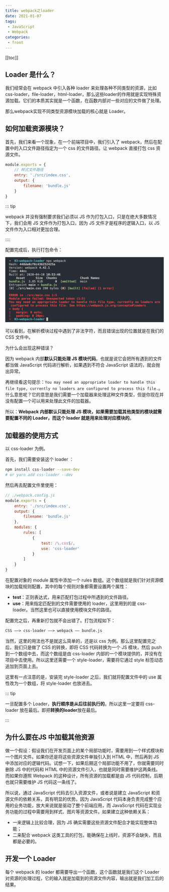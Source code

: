 ```yaml
---
title: webpack之loader
date: 2021-01-07
tags:
 - JavaScript
 - Webpack
categories:
 - front
---
```


[[toc]]

## Loader 是什么？

我们经常会在 webpack 中引入各种 loader 来处理各种不同类型的资源，比如css-loader，file-loader，html-loader，那么这些loader的作用就是实现特殊资源加载。它们的本质其实就是一个函数，在函数内部对一些对应的文件做了处理。

那么webpack实现不同类型资源模块加载的核心就是 Loader。

## 如何加载资源模块？

首先，我们来看一个现象，在一个前端项目中，我们引入了 webpack，然后在配置中的入口文件路径指定为一个 css 的文件路径。让 webpack 直接打包 css 资源文件。

```javascript
module.exports = {
    // 样式文件路径
    entry: './src/index.css',
    output: {
        filename: 'bundle.js'
    }
}
```

::: tip

webpack 并没有强制要求我们必须以 JS 作为打包入口，只是在绝大多数情况下，我们会用 JS 文件作为打包入口，因为 JS  文件才是程序的逻辑入口，以 JS 文件作为入口相对更加合理。

::::

配置完成后，执行打包命令：

![](../imgs/wepack_noloadercss.png)

可以看到，在解析模块过程中遇到了非法字符，而且错误出现的位置就是在我们的CSS 文件中。

为什么会出现这种错误？

因为 webpack 内部**默认只能处理 JS 模块代码**。也就是说它会把所有遇到的文件都当做 JavaScript 代码进行解析，如果遇到不符合 JavaScript 语法的，就会抛出异常。

再继续看这句提示：`You may need an appropriate loader to handle this file type, currently no loaders are configured to process this file.`。什么意思呢？它的意思是我们需要一个加载器来处理这种文件类型，但是你现在并没有配置一个可以用来处理此文件的加载器。

所以：**Webpack 内部默认只能处理 JS 模块，如果需要加载其他类型的模块就需要配置不同的 Loader，而这个 loader 就是用来处理对应模块的**。

## 加载器的使用方式

以 css-loader 为例。

首先，我们需要安装这个 loader ：

```sh
npm install css-loader --save-dev
# or yarn add css-loader --dev
```

然后再去配置文件里使用：

```javascript
// ./webpack.config.js
module.exports = {
    entry: './src/index.css',
    output: {
        filename: 'bundle.js'
    },
    modules: {
        rules: [
            {
                test: /\.css$/,
                use: 'css-loader'
            }
        ]
    }
}
```

在配置对象的 module 属性中添加一个 rules 数组。这个数组就是我们针对资源模块的加载规则配置，其中的每个规则对象都需要设置两个属性：

- **test**：正则表达式，用来匹配打包过程中所遇到的文件路径。
- **use**：用来指定匹配到的文件需要使用的 loader，这里用到的是 css-loader。当然这里也可以直接使用模块文件的路径。

配置完之后，再重新打包就不会出错了。打包流程如下：

```md
CSS ——> css-loader ——> webpack —— bundle.js
```

当然，这里的用法也不是就这么简单的，还是以 css 为例。那么这里配置完之后，我们只是做了 CSS 的转换，即将 CSS 代码转换为一个 JS 模块，然后 push 到一个数组中去，而这个数组是由 css-loader 内部的一个模块提供的，并没有在项目中去使用。所以这里还需要一个 style-loader，需要将它通过 style 标签动态追加到页面上去。

这里有一点注意的是，安装完 style-loader 之后，我们就将配置文件中的 use 属性改为一个数组，将 style-loader 也放进去。

::: tip

一旦配置多个 Loader，**执行顺序是从后往前执行的**，所以这里一定要将 css-loader 放在最后。即把**转换的loader**放在最后。

:::

## 为什么要在JS 中加载其他资源

做一个假设：假设我们在开发页面上的某个局部功能时，需要用到一个样式模块和一个图片文件。如果你还是将这些资源文件单独引入到 HTML 中，然后再到 JS 中添加对应的逻辑代码。试想一下，如果后期这个局部功能不用了，你就需要同时删除 JS 中的代码和 HTML 中的资源文件引入，也就是同时需要维护这两条线。而如果你遵照 Webpack 的这种设计，所有资源的加载都是由 JS 代码控制，后期也就只需要维护 JS 代码这一条线了。

所以说，通过 JavaScript 代码去引入资源文件，或者说是建立 JavaScript 和资源文件的依赖关系，具有明显的优势。因为 JavaScript 代码本身负责完成整个应用的业务功能，放大来说就是驱动了整个前端应用，而 JavaScript 代码在实现业务功能的过程中需要用到样式、图片等资源文件。如果建立这种依赖关系：

- 一来逻辑上比较合理，因为 JS 确实需要这些资源文件配合才能实现整体功能；
- 二来配合 webpack 这类工具的打包，能确保在上线时，资源不会缺失，而且都是必要的。

## 开发一个 Loader

每个 webpack 的 loader  都需要导出一个函数，这个函数就是我们这个 Loader 对资源的处理过程，它的输入就是加载到的资源文件内容，输出就是我们加工后的结果。